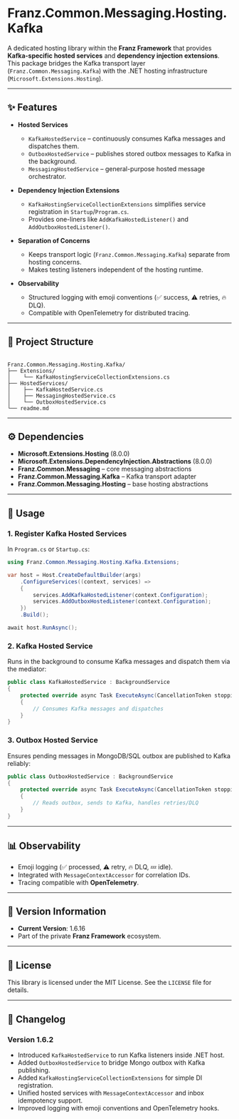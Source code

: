 ﻿
# Franz.Common.Messaging.Hosting.Kafka

A dedicated hosting library within the **Franz Framework** that provides **Kafka-specific hosted services** and **dependency injection extensions**.  
This package bridges the Kafka transport layer (`Franz.Common.Messaging.Kafka`) with the .NET hosting infrastructure (`Microsoft.Extensions.Hosting`).

---

## ✨ Features

- **Hosted Services**
  - `KafkaHostedService` – continuously consumes Kafka messages and dispatches them.
  - `OutboxHostedService` – publishes stored outbox messages to Kafka in the background.
  - `MessagingHostedService` – general-purpose hosted message orchestrator.

- **Dependency Injection Extensions**
  - `KafkaHostingServiceCollectionExtensions` simplifies service registration in `Startup`/`Program.cs`.
  - Provides one-liners like `AddKafkaHostedListener()` and `AddOutboxHostedListener()`.

- **Separation of Concerns**
  - Keeps transport logic (`Franz.Common.Messaging.Kafka`) separate from hosting concerns.
  - Makes testing listeners independent of the hosting runtime.

- **Observability**
  - Structured logging with emoji conventions (✅ success, ⚠️ retries, 🔥 DLQ).
  - Compatible with OpenTelemetry for distributed tracing.

---

## 📂 Project Structure

```

Franz.Common.Messaging.Hosting.Kafka/
├── Extensions/
│    └── KafkaHostingServiceCollectionExtensions.cs
├── HostedServices/
│    ├── KafkaHostedService.cs
│    ├── MessagingHostedService.cs
│    └── OutboxHostedService.cs
└── readme.md

````

---

## ⚙️ Dependencies

- **Microsoft.Extensions.Hosting** (8.0.0)  
- **Microsoft.Extensions.DependencyInjection.Abstractions** (8.0.0)  
- **Franz.Common.Messaging** – core messaging abstractions  
- **Franz.Common.Messaging.Kafka** – Kafka transport adapter  
- **Franz.Common.Messaging.Hosting** – base hosting abstractions  

---

## 🚀 Usage

### 1. Register Kafka Hosted Services

In `Program.cs` or `Startup.cs`:

```csharp
using Franz.Common.Messaging.Hosting.Kafka.Extensions;

var host = Host.CreateDefaultBuilder(args)
    .ConfigureServices((context, services) =>
    {
        services.AddKafkaHostedListener(context.Configuration);
        services.AddOutboxHostedListener(context.Configuration);
    })
    .Build();

await host.RunAsync();
````

### 2. Kafka Hosted Service

Runs in the background to consume Kafka messages and dispatch them via the mediator:

```csharp
public class KafkaHostedService : BackgroundService
{
    protected override async Task ExecuteAsync(CancellationToken stoppingToken)
    {
        // Consumes Kafka messages and dispatches
    }
}
```

### 3. Outbox Hosted Service

Ensures pending messages in MongoDB/SQL outbox are published to Kafka reliably:

```csharp
public class OutboxHostedService : BackgroundService
{
    protected override async Task ExecuteAsync(CancellationToken stoppingToken)
    {
        // Reads outbox, sends to Kafka, handles retries/DLQ
    }
}
```

---

## 📊 Observability

* Emoji logging (✅ processed, ⚠️ retry, 🔥 DLQ, 💤 idle).
* Integrated with `MessageContextAccessor` for correlation IDs.
* Tracing compatible with **OpenTelemetry**.

---

## 📝 Version Information

* **Current Version**: 1.6.16
* Part of the private **Franz Framework** ecosystem.

---

## 📜 License

This library is licensed under the MIT License. See the `LICENSE` file for details.

---

## 📖 Changelog

### Version 1.6.2

* Introduced `KafkaHostedService` to run Kafka listeners inside .NET host.
* Added `OutboxHostedService` to bridge Mongo outbox with Kafka publishing.
* Added `KafkaHostingServiceCollectionExtensions` for simple DI registration.
* Unified hosted services with `MessageContextAccessor` and inbox idempotency support.
* Improved logging with emoji conventions and OpenTelemetry hooks.
